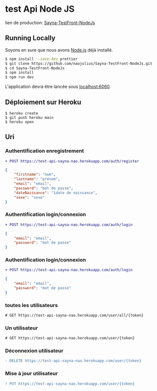 # test Api Node JS

lien de production: [Sayna-TestFront-NodeJs](https://test-api-sayna-nao.herokuapp.com/)

## Running Locally

Soyons en sure que nous avons [Node.js](http://nodejs.org/) déjà installé.

```sh
$ npm install --save-dev prettier
$ git clone https://github.com/naojulius/Sayna-TestFront-NodeJs.git
$ cd Sayna-TestFront-NodeJs
$ npm install
$ npm run dev
```

L'application devra être lancée sous [localhost:6060](http://localhost:6060/).

## Déploiement sur Heroku

```
$ heroku create
$ git push heroku main
$ heroku open
```

## Uri
### Authentification enregistrement
```diff
+ POST https://test-api-sayna-nao.herokuapp.com/auth/register
```
```json
{
    "firstname": "nom",
    "lastname": "prénom",
    "email": "email",
    "password": "mot de passe",
    "dateNaissance": "1date de naissance",
    "sexe": "sexe"
}
```

### Authentification login/connexion
```diff
+ POST https://test-api-sayna-nao.herokuapp.com/auth/login
```
```json
{
    "email": "email",
    "password": "mot de passe"
}
```

### Authentification login/connexion
```diff
+ POST https://test-api-sayna-nao.herokuapp.com/auth/login
```
```json
{
    "email": "email",
    "password": "mot de passe"
}
```

### toutes les utilisateurs
```diff
# GET https://test-api-sayna-nao.herokuapp.com/user/all/{token}
```

### Un utilisateur
```diff
# GET https://test-api-sayna-nao.herokuapp.com/user/{token}
```

### Déconnexion utilisateur
```diff
- DELETE https://test-api-sayna-nao.herokuapp.com/user/{token}
```

### Mise à jour utilisateur
```diff
! PUT https://test-api-sayna-nao.herokuapp.com/user/{token}
```




